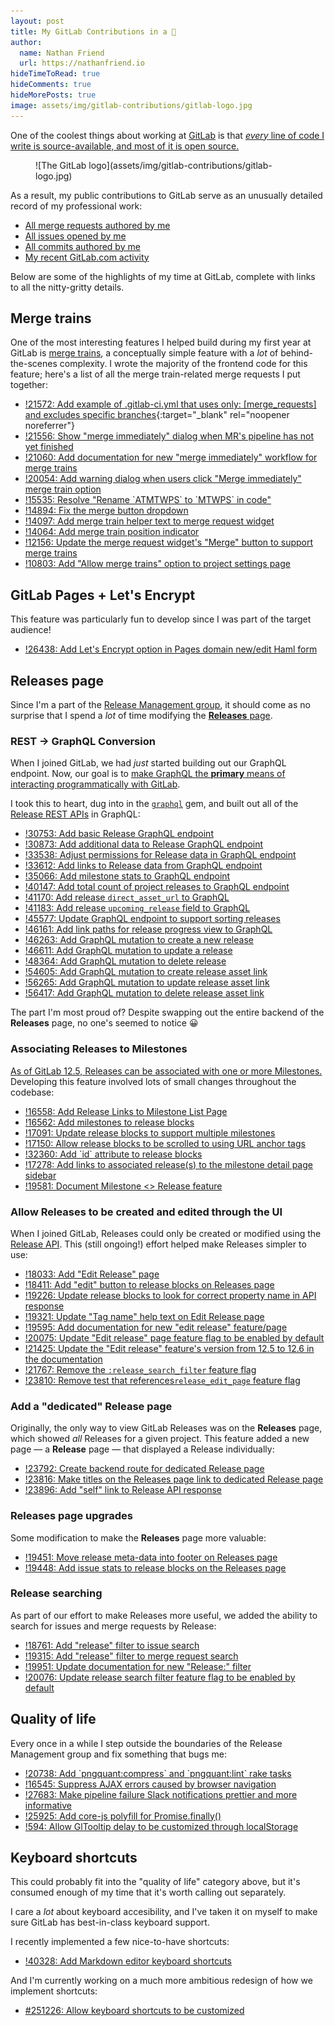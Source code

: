 ```yaml
---
layout: post
title: My GitLab Contributions in a 🥜
author:
  name: Nathan Friend
  url: https://nathanfriend.io
hideTimeToRead: true
hideComments: true
hideMorePosts: true
image: assets/img/gitlab-contributions/gitlab-logo.jpg
---
```


One of the coolest things about working at [GitLab](https://about.gitlab.com/)
is that [_every_ line of code I write is source-available, and most of it is
open
source.](https://about.gitlab.com/blog/2016/07/20/gitlab-is-open-core-github-is-closed-source/)

<figure markdown="1">
![The GitLab logo](assets/img/gitlab-contributions/gitlab-logo.jpg)
</figure>

As a result, my public contributions to GitLab serve as an unusually detailed
record of my professional work:

- [All merge requests authored by
  me](https://gitlab.com/gitlab-org/gitlab/-/merge_requests?scope=all&utf8=%E2%9C%93&state=merged&author_username=nfriend)
- [All issues opened by
  me](https://gitlab.com/gitlab-org/gitlab/-/issues?author_username=nfriend&scope=all&sort=created_date&state=all&utf8=%E2%9C%93)
- [All commits authored by
  me](https://gitlab.com/gitlab-org/gitlab/-/commits/master?author=Nathan%20Friend)
- [My recent GitLab.com activity](https://gitlab.com/users/nfriend/activity)

Below are some of the highlights of my time at GitLab, complete with links to
all the nitty-gritty details.

## Merge trains

One of the most interesting features I helped build during my first year at
GitLab is [merge
trains](https://docs.gitlab.com/ee/ci/merge_request_pipelines/pipelines_for_merged_results/merge_trains/),
a conceptually simple feature with a _lot_ of behind-the-scenes complexity. I
wrote the majority of the frontend code for this feature; here's a list of all
the merge train-related merge requests I put together:

- [!21572: Add example of .gitlab-ci.yml that uses only: [merge_requests] and
  excludes specific
  branches](https://gitlab.com/gitlab-org/gitlab/-/merge_requests/21572){:target="\_blank"
  rel="noopener noreferrer"}
- [!21556: Show "merge immediately" dialog when MR's pipeline has not yet
  finished](https://gitlab.com/gitlab-org/gitlab/-/merge_requests/21556)
- [!21060: Add documentation for new "merge immediately" workflow for merge
  trains](https://gitlab.com/gitlab-org/gitlab/-/merge_requests/21060)
- [!20054: Add warning dialog when users click "Merge immediately" merge train
  option](https://gitlab.com/gitlab-org/gitlab/-/merge_requests/20054)
- [!15535: Resolve "Rename \`ATMTWPS\` to \`MTWPS\` in
  code"](https://gitlab.com/gitlab-org/gitlab/-/merge_requests/15535)
- [!14894: Fix the merge button
  dropdown](https://gitlab.com/gitlab-org/gitlab/-/merge_requests/14894)
- [!14097: Add merge train helper text to merge request
  widget](https://gitlab.com/gitlab-org/gitlab/-/merge_requests/14097)
- [!14064: Add merge train position
  indicator](https://gitlab.com/gitlab-org/gitlab/-/merge_requests/14064)
- [!12156: Update the merge request widget's "Merge" button to support merge
  trains](https://gitlab.com/gitlab-org/gitlab/-/merge_requests/12156)
- [!10803: Add "Allow merge trains" option to project settings
  page](https://gitlab.com/gitlab-org/gitlab/-/merge_requests/10803)

## GitLab Pages + Let's Encrypt

This feature was particularly fun to develop since I was part of the target
audience!

- [!26438: Add Let's Encrypt option in Pages domain new/edit Haml
  form](https://gitlab.com/gitlab-org/gitlab-foss/-/merge_requests/26438)

## Releases page

Since I'm a part of the [Release Management
group](https://about.gitlab.com/handbook/product/categories/#release-management-group),
it should come as no surprise that I spend a _lot_ of time modifying the
[**Releases** page](https://docs.gitlab.com/ee/user/project/releases/).

### REST → GraphQL Conversion

When I joined GitLab, we had _just_ started building out our GraphQL endpoint.
Now, our goal is to [make GraphQL the **primary** means of interacting
programmatically with GitLab](https://docs.gitlab.com/ee/api/graphql/#vision).

I took this to heart, dug into in the [`graphql`](https://graphql-ruby.org/)
gem, and built out all of the [Release REST
APIs](https://docs.gitlab.com/ee/api/releases/) in GraphQL:

- [!30753: Add basic Release GraphQL
  endpoint](https://gitlab.com/gitlab-org/gitlab/-/merge_requests/30753)
- [!30873: Add additional data to Release GraphQL
  endpoint](https://gitlab.com/gitlab-org/gitlab/-/merge_requests/30873)
- [!33538: Adjust permissions for Release data in GraphQL
  endpoint](https://gitlab.com/gitlab-org/gitlab/-/merge_requests/33538)
- [!33612: Add links to Release data from GraphQL
  endpoint](https://gitlab.com/gitlab-org/gitlab/-/merge_requests/33612)
- [!35066: Add milestone stats to GraphQL
  endpoint](https://gitlab.com/gitlab-org/gitlab/-/merge_requests/35066)
- [!40147: Add total count of project releases to GraphQL
  endpoint](https://gitlab.com/gitlab-org/gitlab/-/merge_requests/40147)
- [!41170: Add release `direct_asset_url` to
  GraphQL](https://gitlab.com/gitlab-org/gitlab/-/merge_requests/41170)
- [!41183: Add release `upcoming_release` field to
  GraphQL](https://gitlab.com/gitlab-org/gitlab/-/merge_requests/41183)
- [!45577: Update GraphQL endpoint to support sorting
  releases](https://gitlab.com/gitlab-org/gitlab/-/merge_requests/45577)
- [!46161: Add link paths for release progress view to
  GraphQL](https://gitlab.com/gitlab-org/gitlab/-/merge_requests/46161)
- [!46263: Add GraphQL mutation to create a new
  release](https://gitlab.com/gitlab-org/gitlab/-/merge_requests/46263)
- [!46611: Add GraphQL mutation to update a
  release](https://gitlab.com/gitlab-org/gitlab/-/merge_requests/46611)
- [!48364: Add GraphQL mutation to delete
  release](https://gitlab.com/gitlab-org/gitlab/-/merge_requests/48364)
- [!54605: Add GraphQL mutation to create release asset
  link](https://gitlab.com/gitlab-org/gitlab/-/merge_requests/54605)
- [!56265: Add GraphQL mutation to update release asset
  link](https://gitlab.com/gitlab-org/gitlab/-/merge_requests/56265)
- [!56417: Add GraphQL mutation to delete release asset
  link](https://gitlab.com/gitlab-org/gitlab/-/merge_requests/56417)

The part I'm most proud of? Despite swapping out the entire backend of the
**Releases** page, no one's seemed to notice 😀

### Associating Releases to Milestones

[As of GitLab 12.5, Releases can be associated with one or more
Milestones.](https://docs.gitlab.com/ee/user/project/releases/#releases-associated-with-milestones)
Developing this feature involved lots of small changes throughout the codebase:

- [!16558: Add Release Links to Milestone List
  Page](https://gitlab.com/gitlab-org/gitlab/-/merge_requests/16558)
- [!16562: Add milestones to release
  blocks](https://gitlab.com/gitlab-org/gitlab/-/merge_requests/16562)
- [!17091: Update release blocks to support multiple
  milestones](https://gitlab.com/gitlab-org/gitlab/-/merge_requests/17091)
- [!17150: Allow release blocks to be scrolled to using URL anchor
  tags](https://gitlab.com/gitlab-org/gitlab/-/merge_requests/17150)
- [!32360: Add \`id\` attribute to release
  blocks](https://gitlab.com/gitlab-org/gitlab-foss/-/merge_requests/32360)
- [!17278: Add links to associated release(s) to the milestone detail page
  sidebar](https://gitlab.com/gitlab-org/gitlab/-/merge_requests/17278)
- [!19581: Document Milestone <> Release
  feature](https://gitlab.com/gitlab-org/gitlab/-/merge_requests/19581)

### Allow Releases to be created and edited through the UI

When I joined GitLab, Releases could only be created or modified using the
[Release API](https://docs.gitlab.com/ee/api/releases/#create-a-release). This
(still ongoing!) effort helped make Releases simpler to use:

- [!18033: Add "Edit Release"
  page](https://gitlab.com/gitlab-org/gitlab/-/merge_requests/18033)
- [!18411: Add "edit" button to release blocks on Releases
  page](https://gitlab.com/gitlab-org/gitlab/-/merge_requests/18411)
- [!19226: Update release blocks to look for correct property name in API
  response](https://gitlab.com/gitlab-org/gitlab/-/merge_requests/19226)
- [!19321: Update "Tag name" help text on Edit Release
  page](https://gitlab.com/gitlab-org/gitlab/-/merge_requests/19321)
- [!19595: Add documentation for new "edit release"
  feature/page](https://gitlab.com/gitlab-org/gitlab/-/merge_requests/19595)
- [!20075: Update "Edit release" page feature flag to be enabled by
  default](https://gitlab.com/gitlab-org/gitlab/-/merge_requests/20075)
- [!21425: Update the "Edit release" feature's version from 12.5 to 12.6 in the
  documentation](https://gitlab.com/gitlab-org/gitlab/-/merge_requests/21425)
- [!21767: Remove the `:release_search_filter` feature
  flag](https://gitlab.com/gitlab-org/gitlab/-/merge_requests/21767)
- [!23810: Remove test that references`release_edit_page` feature
  flag](https://gitlab.com/gitlab-org/gitlab/-/merge_requests/23810)

### Add a "dedicated" Release page

Originally, the only way to view GitLab Releases was on the **Releases** page,
which showed _all_ Releases for a given project. This feature added a new page —
a **Release** page — that displayed a Release individually:

- [!23792: Create backend route for dedicated Release
  page](https://gitlab.com/gitlab-org/gitlab/-/merge_requests/23792)
- [!23816: Make titles on the Releases page link to dedicated Release
  page](https://gitlab.com/gitlab-org/gitlab/-/merge_requests/23816)
- [!23896: Add "self" link to Release API
  response](https://gitlab.com/gitlab-org/gitlab/-/merge_requests/23896)

### Releases page upgrades

Some modification to make the **Releases** page more valuable:

- [!19451: Move release meta-data into footer on Releases
  page](https://gitlab.com/gitlab-org/gitlab/-/merge_requests/19451)
- [!19448: Add issue stats to release blocks on the Releases
  page](https://gitlab.com/gitlab-org/gitlab/-/merge_requests/19448)

### Release searching

As part of our effort to make Releases more useful, we added the ability to
search for issues and merge requests by Release:

- [!18761: Add "release" filter to issue
  search](https://gitlab.com/gitlab-org/gitlab/-/merge_requests/18761)
- [!19315: Add "release" filter to merge request
  search](https://gitlab.com/gitlab-org/gitlab/-/merge_requests/19315)
- [!19951: Update documentation for new "Release:"
  filter](https://gitlab.com/gitlab-org/gitlab/-/merge_requests/19951)
- [!20076: Update release search filter feature flag to be enabled by
  default](https://gitlab.com/gitlab-org/gitlab/-/merge_requests/20076)

## Quality of life

Every once in a while I step outside the boundaries of the Release Management
group and fix something that bugs me:

- [!20738: Add \`pngquant:compress\` and \`pngquant:lint\` rake
  tasks](https://gitlab.com/gitlab-org/gitlab/-/merge_requests/20738)
- [!16545: Suppress AJAX errors caused by browser
  navigation](https://gitlab.com/gitlab-org/gitlab/-/merge_requests/16545)
- [!27683: Make pipeline failure Slack notifications prettier and more
  informative](https://gitlab.com/gitlab-org/gitlab-foss/-/merge_requests/27683)
- [!25925: Add core-js polyfill for
  Promise.finally()](https://gitlab.com/gitlab-org/gitlab-foss/-/merge_requests/25925)
- [!594: Allow GlTooltip delay to be customized through
  localStorage](https://gitlab.com/gitlab-org/gitlab-ui/-/merge_requests/594)

## Keyboard shortcuts

This could probably fit into the "quality of life" category above, but it's
consumed enough of my time that it's worth calling out separately.

I care a _lot_ about keyboard accesibility, and I've taken it on myself to make
sure GitLab has best-in-class keyboard support.

I recently implemented a few nice-to-have shortcuts:

- [!40328: Add Markdown editor keyboard
  shortcuts](https://gitlab.com/gitlab-org/gitlab/-/merge_requests/40328)

And I'm currently working on a much more ambitious redesign of how we implement
shortcuts:

- [#251226: Allow keyboard shortcuts to be
  customized](https://gitlab.com/gitlab-org/gitlab/-/issues/251226)
